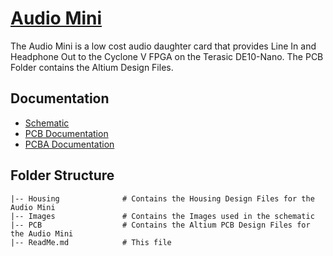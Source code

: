 # [Audio Mini](https://fpga-open-speech-tools.github.io/audio_mini.html)
The Audio Mini is a low cost audio daughter card that provides Line In and Headphone Out to the Cyclone V FPGA on the Terasic DE10-Nano. The PCB Folder contains the Altium Design Files.

## Documentation
 - [Schematic](https://frost-release.s3-us-west-2.amazonaws.com/hardware/audiomini/Audio+Mini+1P1+PCBA+Documentation.PDF)
 - [PCB Documentation](https://frost-release.s3-us-west-2.amazonaws.com/hardware/audiomini/Audio+Mini+1P1+Schematic.PDF)
 - [PCBA Documentation](https://frost-release.s3-us-west-2.amazonaws.com/hardware/audiomini/Audio+Mini+1P1+Schematic.PDF)

## Folder Structure
    |-- Housing              # Contains the Housing Design Files for the Audio Mini
    |-- Images               # Contains the Images used in the schematic
    |-- PCB                  # Contains the Altium PCB Design Files for the Audio Mini
    |-- ReadMe.md            # This file
